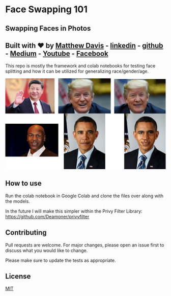 # Face Swapping 101
## Swapping Faces in Photos
## Built with :heart: by [Matthew Davis](https://www.linkedin.com/in/tech-lead-matt-davis/) - [linkedin](https://www.linkedin.com/in/tech-lead-matt-davis/) - [github](https://github.com/Deamoner) - [Medium](https://medium.com/@mdavis_71283) - [Youtube](https://www.youtube.com/channel/UCJNZxBqs8ElqouPqAkZLlqg) - [Facebook](https://www.facebook.com/matthewjamesdavis/)
This repo is mostly the framework and colab notebooks for testing face splitting and how it can be utilized for generalizing race/gender/age.

![Face Swap Results](https://github.com/Deamoner/Face-Swap/raw/master/Results/results.png)


## How to use

Run the colab notebook in Google Colab and clone the files over along with the models.

In the future I will make this simpler within the Privy Filter Library:
https://github.com/Deamoner/privyfilter


## Contributing
Pull requests are welcome. For major changes, please open an issue first to discuss what you would like to change.

Please make sure to update the tests as appropriate.

## License
[MIT](https://choosealicense.com/licenses/mit/)
